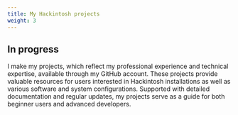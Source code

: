 ```yaml
---
title: My Hackintosh projects
weight: 3
---
```

## In progress

I make my projects, which reflect my professional experience and technical expertise, available through my GitHub account. These projects provide valuable resources for users interested in Hackintosh installations as well as various software and system configurations. Supported with detailed documentation and regular updates, my projects serve as a guide for both beginner users and advanced developers.
